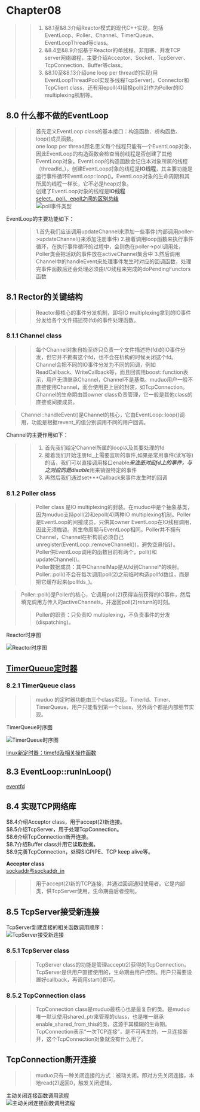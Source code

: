 # Chapter08

>> 1. &8.1至&8.3介绍Reactor模式的现代C++实现，包括EventLoop、Poller、Channel、TimerQueue、EventLoopThread等class。   
>> 2. &8.4至&8.9介绍基于Reactor的单线程、非阻塞、并发TCP server网络编程，主要介绍Acceptor、Socket、TcpServer、TcpConnection、Buffer等class。  
>> 3. &8.10至&8.13介绍one loop per thread的实现(用EventLoopThreadPool实现多线程TcpServer)，Connector和TcpClient class，还有用epoll(4)替换poll(2)作为Poller的IO multiplexing机制等。

## 8.0 什么都不做的EventLoop
>> 首先定义EventLoop class的基本接口：构造函数、析构函数、loop()成员函数。  
>> one loop per thread顾名思义每个线程只能有一个EventLoop对象，因此EventLoop的构造函数会检查当前线程是否创建了其他EventLoop对象。EventLoop的构造函数会记住本对象所属的线程（threadId_）。创建EventLoop对象的线程是**IO线程**，其主要功能是运行事件循环EventLoop::loop()。EventLoop对象的生命周期和其所属的线程一样长，它不必是heap对象。  
>> 创建了EventLoop对象的线程是**IO线程**   
[select、poll、epoll之间的区别总结](https://www.cnblogs.com/Anker/p/3265058.html)   
![poll事件类型](https://github.com/834810071/muduo_study/blob/master/book_study/poll%E4%BA%8B%E4%BB%B6%E7%B1%BB%E5%9E%8B "poll事件类型")

EventLoop的主要功能如下：
>>1.首先我们应该调用updateChannel来添加一些事件(内部调用poller->updateChannel()来添加注册事件)
  2.接着调用loop函数来执行事件循环，在执行事件循环的过程中，会则色在poller->poll调用处，Poller类会把活跃的事件放在activeChannel集合中
  3.然后调用Channel中的handleEvent来处理事件发生时对应的回调函数，处理完事件函数后还会处理必须由I/O线程来完成的doPendingFunctors函数

## 8.1 Rector的关键结构
>>Reactor最核心的事件分发机制，即将IO multiplexing拿到的IO事件分发给各个文件描述符(fd)的事件处理函数。  
### 8.1.1 Channel class
>> 每个Channel对象自始至终只负责一个文件描述符(fd)的IO事件分发，但它并不拥有这个fd，也不会在析构的时候关闭这个fd。Channel会把不同的IO事件分发为不同的回调，例如ReadCallback、WriteCallback等，而且回调用boost::function表示，用户无须继承Channel，Channel不是基类。muduo用户一般不直接使用Channel，而会使用更上层的封装，如TcpConnection。Channel的生命期由其owner class负责管理，它一般是其他class的直接或间接成员。   
  
> Channel::handleEvent()是Channel的核心，它由EventLoop::loop()调用，功能是根据revent_的值分别调用不同的用户回调。

Channel的主要作用如下：
>>1. 首先我们给定Channel所属的loop以及其要处理的fd
>>2. 接着我们开始注册fd_上需要监听的事件,如果是常用事件(读写等)的话，我们可以直接调用接口enable***来注册对应fd上的事件，与之对应的是disable***用来销毁特定的事件
>>3. 再然后我们通过set***Callback来事件发生时的回调

### 8.1.2 Poller class
>> Poller class 是IO multiplexing的封装。在muduo中是个抽象基类，因为muduo支持poll(2)和epoll(4)两种IO multiplexing机制。Poller是EventLoop的间接成员，只供其owner EventLoop在IO线程调用，因此无须枷锁。其生命周期与EventLoop相同。Poller并不拥有Channel，Channel在析构前必须自己unregister(EventLoop::removeChannel())，避免空悬指针。   
>> Poller供EventLoop调用的函数目前有两个，poll()和updateChannel()。   
>> Poller数据成员：其中ChannelMap是从fd到Channel*的映射。Poller::poll()不会在每次调用poll(2)之前临时构造pollfd数组，而是把它缓存起来(pollfds_)。       

> Poller::poll()是Poller的核心，它调用poll(2)获得当前获得的IO事件，然后填充调用方传入的activeChannels，并返回poll(2)return的时刻。  
>> Poller的职责：只负责IO multiplexing，不负责事件的分发(dispatching)。

Reactor时序图

![Reactor时序图](https://github.com/834810071/muduo_study/blob/master/book_study/Reactor%E6%97%B6%E5%BA%8F%E5%9B%BE.png "Reactor时序图")

## [TimerQueue定时器](https://blog.csdn.net/wk_bjut_edu_cn/article/details/80875251)
### 8.2.1 TimerQueue class
>>muduo 的定时器功能由三个class实现，TimerId、Timer、TimerQueue，用户只能看到第一个class，另外两个都是内部细节实现。   

TimerQueue时序图   

![TimerQueue时序图](https://github.com/834810071/muduo_study/blob/master/book_study/TimerQueue%E6%97%B6%E5%BA%8F%E5%9B%BE.png "TimerQueue时序图")  

[linux新定时器：timefd及相关操作函数](https://www.cnblogs.com/mickole/p/3261879.html)

## 8.3 EventLoop::runInLoop()  
[eventfd](https://www.jianshu.com/p/2704cd87200a) 

## 8.4 实现TCP网络库
$8.4介绍Acceptor class，用于accept(2)新连接。  
$8.5介绍TcpServer，用于处理TcpConnection。  
$8.6介绍TcpConnection断开连接。  
$8.7介绍Buffer class并用它读取数据。  
$8.9完善TcpConnection，处理SIGPIPE、TCP keep alive等。  

**Acceptor class**    
[sockaddr与sockaddr_in](https://blog.csdn.net/will130/article/details/53326740/)  
>> 用于accept(2)新的TCP连接，并通过回调通知使用者。它是内部类，供TcpServer使用，生命期由后者控制。

## 8.5 TcpServer接受新连接  
TcpServer新建连接的相关函数调用顺序：  
![TcpServer接受新连接](https://github.com/834810071/muduo_study/blob/master/book_study/TcpServer%E8%B0%83%E7%94%A8%E9%A1%BA%E5%BA%8F.png "TcpServer接受新连接")   
### 8.5.1 TcpServer class  
>>TcpServer class的功能是管理accept(2)获得的TcpConnection。TcpServer是供用户直接使用的，生命期由用户控制。用户只需要设置好callback，再调用start()即可。  

### 8.5.2 TcpConnection class
>>TcpConnection class是muduo最核心也是最复杂的类。是muduo唯一默认使用shared_ptr来管理的class，也是唯一继承enable_shared_from_this的类，这源于其模糊的生命期。  
>> TcpConnection表示“一次TCP连接”，是不可再生的，一旦连接断开，这个TcpConnection对象就没有什么用了。  

## TcpConnection断开连接
>> muduo只有一种关闭连接的方式：被动关闭。即对方先关闭连接，本地read(2)返回0，触发关闭逻辑。   

主动关闭连接函数调用流程  
![主动关闭连接函数调用流程](https://github.com/834810071/muduo_study/blob/master/book_study/%E5%9B%BE8-5.png "主动关闭连接调用流程")  


 
